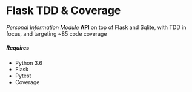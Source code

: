 # Flask TDD & Coverage
*Personal Information Module* **API** on top of Flask and Sqlite, with TDD in focus, and targeting ~85 code coverage

##### Requires 
- Python 3.6
- Flask
- Pytest
- Coverage